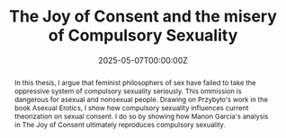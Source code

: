 ---
title: "The Joy of Consent and the misery of Compulsory Sexuality"
authors:
- admin
date: "2025-05-07T00:00:00Z"

# Schedule page publish date (NOT publication's date).
publishDate: "2017-01-01T00:00:00Z"

# Publication type.
# Accepts a single type but formatted as a YAML list (for Hugo requirements).
# Enter a publication type from the CSL standard.
publication_types: ["thesis"]

# Publication name and optional abbreviated publication name.
publication: "The Joy of Consent and the misery of Compulsory Sexuality. Living a (non)sexual good Life: An Asexual Perspective on Manon Garcia’s The Joy of Consent"
publication_short: "The Joy of Consent and the misery of Compulsory Sexuality"

abstract: In this thesis, I argue that feminist philosophers of sex have failed to take the oppressive system of compulsory sexuality seriously. This ommission is dangerous for asexual and nonsexual people. Drawing on Przybyło's work in the book Asexual Erotics, I show how compulsory sexuality influences current theorization on sexual consent. I do so by showing how Manon Garcia's analysis in The Joy of Consent ultimately reproduces compulsory sexuality. 

# Summary. An optional shortened abstract.
summary: Why feminist philosophers of sex need to learn from Asexuality Studies.

tags:
- Asexuality
- Consent
- Feminist Philosophy

featured: true

url_code: "master.pdf"

#hugoblox:
  #ids:
    #arxiv: 1512.04133v1

links:
#- type: pdf
#  url: "content/publication/Master/Master.pdf"


# Featured image
# To use, add an image named `featured.jpg/png` to your page's folder. 
image:
  caption: 'Image credit: [**Unsplash**](https://unsplash.com/photos/s9CC2SKySJM)'
  focal_point: ""
  preview_only: false

# Associated Projects (optional).
#   Associate this publication with one or more of your projects.
#   Simply enter your project's folder or file name without extension.
#   E.g. `internal-project` references `content/project/internal-project/index.md`.
#   Otherwise, set `projects: []`.
#projects:
#- internal-project

# Slides (optional).
#   Associate this publication with Markdown slides.
#   Simply enter your slide deck's filename without extension.
#   E.g. `slides: "example"` references `content/slides/example/index.md`.
#   Otherwise, set `slides: ""`.
#slides: ""
---